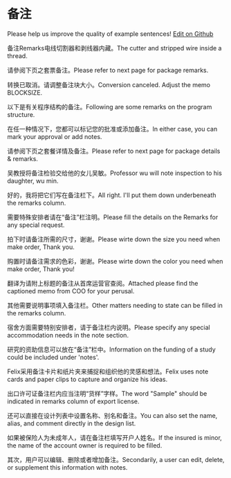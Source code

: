 # 备注

Please help us improve the quality of example sentences! [Edit on Github](https://github.com/jiyushe/jiyu-example-sentence-source/blob/main/chinese/beizhu.md)

<p><span class="chinese">备注Remarks电线切割器和剥线器内藏。</span><span class="english">The cutter and stripped wire inside a thread.</span></p>

<p><span class="chinese">请參阅下页之套票备注。</span><span class="english">Please refer to next page for package remarks.</span></p>

<p><span class="chinese">转换已取消。请调整备注块大小。</span><span class="english">Conversion canceled. Adjust the memo BLOCKSIZE.</span></p>

<p><span class="chinese">以下是有关程序结构的备注。</span><span class="english">Following are some remarks on the program structure.</span></p>

<p><span class="chinese">在任一种情况下，您都可以标记您的批准或添加备注。</span><span class="english">In either case, you can mark your approval or add notes.</span></p>

<p><span class="chinese">请参阅下页之套餐详情及备注。</span><span class="english">Please refer to next page for package details & remarks.</span></p>

<p><span class="chinese">吴教授将备注检验交给他的女儿吴敏。</span><span class="english">Professor wu will note inspection to his daughter, wu min.</span></p>

<p><span class="chinese">好的，我将把它们写在备注栏下。</span><span class="english">All right. I'll put them down underbeneath the remarks column.</span></p>

<p><span class="chinese">需要特殊安排者请在“备注”栏注明。</span><span class="english">Please fill the details on the Remarks for any special request.</span></p>

<p><span class="chinese">拍下时请备注所需的尺寸，谢谢。</span><span class="english">Please wirte down the size you need when make order, Thank you.</span></p>

<p><span class="chinese">购置时请备注需求的色彩，谢谢。</span><span class="english">Please wirte down the color you need when make order, Thank you!</span></p>

<p><span class="chinese">翻译为请附上标题的备注从首席运营官查阅。</span><span class="english">Attached please find the captioned memo from COO for your perusal.</span></p>

<p><span class="chinese">其他需要说明事项填入备注栏。</span><span class="english">Other matters needing to state can be filled in the remarks column.</span></p>

<p><span class="chinese">宿舍方面需要特别安排者，请于备注栏内说明。</span><span class="english">Please specify any special accommodation needs in the note section.</span></p>

<p><span class="chinese">研究的资助信息可以放在“备注”栏中。</span><span class="english">Information on the funding of a study could be included under 'notes'.</span></p>

<p><span class="chinese">Felix采用备注卡片和纸片夹来捕捉和组织他的灵感和想法。</span><span class="english">Felix uses note cards and paper clips to capture and organize his ideas.</span></p>

<p><span class="chinese">出口许可证备注栏内应当注明“货样”字样。</span><span class="english">The word "Sample" should be indicated in remarks column of export license.</span></p>

<p><span class="chinese">还可以直接在设计列表中设置名称、别名和备注。</span><span class="english">You can also set the name, alias, and comment directly in the design list.</span></p>

<p><span class="chinese">如果被保险人为未成年人，请在备注栏填写开户人姓名。</span><span class="english">If the insured is minor, the name of the account owner is required to be filled.</span></p>

<p><span class="chinese">其次，用户可以编辑、删除或者增加备注。</span><span class="english">Secondarily, a user can edit, delete, or supplement this information with notes.</span></p>

